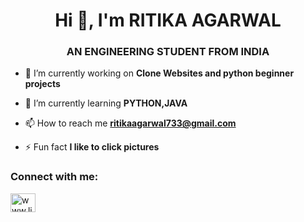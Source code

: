 
<h1 align="center">Hi 👋, I'm RITIKA AGARWAL</h1>
<h3 align="center">AN ENGINEERING STUDENT FROM INDIA</h3>


- 🔭 I’m currently working on **Clone Websites and python beginner projects**

- 🌱 I’m currently learning **PYTHON,JAVA**

- 📫 How to reach me **ritikaagarwal733@gmail.com**

- ⚡ Fun fact **I like to click pictures**

<h3 align="left">Connect with me:</h3>
<p align="left">
<a href="https://linkedin.com/in/www.linkedin.com/in/ritika-agarwal-89b150325" target="blank"><img align="center" src="https://raw.githubusercontent.com/rahuldkjain/github-profile-readme-generator/master/src/images/icons/Social/linked-in-alt.svg" alt="www.linkedin.com/in/ritika-agarwal-89b150325" height="30" width="40" /></a>
</p>


<!---
ritika20246215/ritika20246215 is a ✨ special ✨ repository because its `README.md` (this file) appears on your GitHub profile.
You can click the Preview link to take a look at your changes.
--->
